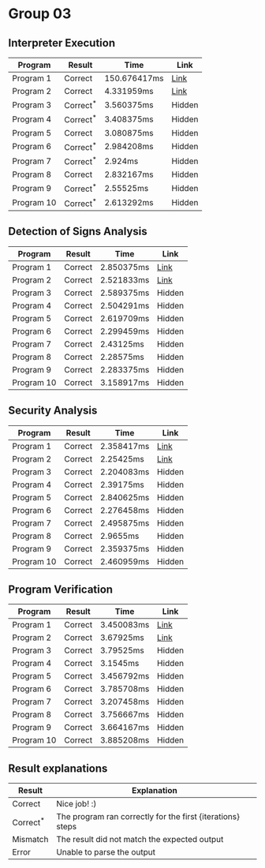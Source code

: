 # Group 03
## Interpreter Execution

| Program    | Result              | Time         | Link                                                                                                                                                                                                                                                                                                                                                                                                                                                                                                                                                                                                                                                                                                                                                                                                                                                                                                                                                                                                                                                                                                                                       |
|------------|---------------------|--------------|--------------------------------------------------------------------------------------------------------------------------------------------------------------------------------------------------------------------------------------------------------------------------------------------------------------------------------------------------------------------------------------------------------------------------------------------------------------------------------------------------------------------------------------------------------------------------------------------------------------------------------------------------------------------------------------------------------------------------------------------------------------------------------------------------------------------------------------------------------------------------------------------------------------------------------------------------------------------------------------------------------------------------------------------------------------------------------------------------------------------------------------------|
| Program 1  | Correct             | 150.676417ms | [Link](http://localhost:3000/?analysis=interpreter&src=d+%3A%3D+-61+%3B%0Ac+%3A%3D+d+%3B%0Ab+%3A%3D+-1+%3B%0Ad+%3A%3D+a+%3B%0Ado+%28false+%7C+%28b+%3D+8%29%29+-%3E%0A+++do+%28%21%28-29+%3C%3D+a%29+%7C%7C+%28b+%3C%3D+b%29%29+-%3E%0A++++++a+%3A%3D+79%0A+++od%0Aod+%3B%0Aif+%28-59+%3E%3D+b%29+-%3E%0A+++if+%21%21%21%28c+%3D+-17%29+-%3E%0A++++++c+%3A%3D+71%0A+++fi%0Afi+%3B%0Aif+false+-%3E%0A+++d+%3A%3D+d%0Afi+%3B%0Ab+%3A%3D+c+%3B%0Ado+true+-%3E%0A+++a+%3A%3D+b%0Aod+%3B%0Ac+%3A%3D+c&input=%7B%22determinism%22%3A%7B%22Case%22%3A%22Deterministic%22%7D%2C%22assignment%22%3A%7B%22variables%22%3A%7B%22a%22%3A-7%2C%22b%22%3A-4%2C%22c%22%3A0%2C%22d%22%3A1%7D%2C%22arrays%22%3A%7B%7D%7D%2C%22trace_count%22%3A15%7D)                                                                                                                                                                                                                                                                                                                                                                                                       |
| Program 2  | Correct             | 4.331959ms   | [Link](http://localhost:3000/?analysis=interpreter&src=do+%28%28%28a+%3D+36%29+%7C%7C+%28d+%3D+45%29%29+%7C+%28%21%21%21false+%26%26+false%29%29+-%3E%0A+++do+%28false+%7C%7C+%28%21%28c+%3C%3D+a%29+%7C+%28%28a+%3C%3D+d%29+%7C+%21%21false%29%29%29+-%3E%0A++++++do+%28%28%28a+%3D+c%29+%26+%28a+%21%3D+11%29%29+%26%26+%28%21%21%21false+%26+false%29%29+-%3E%0A+++++++++a+%3A%3D+95%0A++++++od%0A+++od%0Aod+%3B%0Aif+%21%21%28%28%28%28%21%28-88+%3E+b%29+%26%26+true%29+%26+false%29+%26+false%29+%7C+false%29+-%3E%0A+++do+%28%28%28c+%3E%3D+b%29+%7C%7C+%28b+%3C+b%29%29+%7C%7C+%28d+%3D+-95%29%29+-%3E%0A++++++b+%3A%3D+18%0A+++od%0Afi+%3B%0Ad+%3A%3D+d+%3B%0Aa+%3A%3D+-54+%3B%0Ab+%3A%3D+d+%3B%0Aa+%3A%3D+a+%3B%0Ac+%3A%3D+-92+%3B%0Aif+%21%21%28%28%28b+%21%3D+d%29+%7C%7C+%28d+%3C+d%29%29+%7C+%28false+%7C%7C+%21false%29%29+-%3E%0A+++d+%3A%3D+24%0Afi+%3B%0Ac+%3A%3D+d+%3B%0Ac+%3A%3D+c&input=%7B%22determinism%22%3A%7B%22Case%22%3A%22Deterministic%22%7D%2C%22assignment%22%3A%7B%22variables%22%3A%7B%22a%22%3A3%2C%22b%22%3A-3%2C%22c%22%3A6%2C%22d%22%3A-6%7D%2C%22arrays%22%3A%7B%7D%7D%2C%22trace_count%22%3A10%7D) |
| Program 3  | Correct<sup>*</sup> | 3.560375ms   | Hidden                                                                                                                                                                                                                                                                                                                                                                                                                                                                                                                                                                                                                                                                                                                                                                                                                                                                                                                                                                                                                                                                                                                                     |
| Program 4  | Correct<sup>*</sup> | 3.408375ms   | Hidden                                                                                                                                                                                                                                                                                                                                                                                                                                                                                                                                                                                                                                                                                                                                                                                                                                                                                                                                                                                                                                                                                                                                     |
| Program 5  | Correct             | 3.080875ms   | Hidden                                                                                                                                                                                                                                                                                                                                                                                                                                                                                                                                                                                                                                                                                                                                                                                                                                                                                                                                                                                                                                                                                                                                     |
| Program 6  | Correct<sup>*</sup> | 2.984208ms   | Hidden                                                                                                                                                                                                                                                                                                                                                                                                                                                                                                                                                                                                                                                                                                                                                                                                                                                                                                                                                                                                                                                                                                                                     |
| Program 7  | Correct<sup>*</sup> | 2.924ms      | Hidden                                                                                                                                                                                                                                                                                                                                                                                                                                                                                                                                                                                                                                                                                                                                                                                                                                                                                                                                                                                                                                                                                                                                     |
| Program 8  | Correct             | 2.832167ms   | Hidden                                                                                                                                                                                                                                                                                                                                                                                                                                                                                                                                                                                                                                                                                                                                                                                                                                                                                                                                                                                                                                                                                                                                     |
| Program 9  | Correct<sup>*</sup> | 2.55525ms    | Hidden                                                                                                                                                                                                                                                                                                                                                                                                                                                                                                                                                                                                                                                                                                                                                                                                                                                                                                                                                                                                                                                                                                                                     |
| Program 10 | Correct<sup>*</sup> | 2.613292ms   | Hidden                                                                                                                                                                                                                                                                                                                                                                                                                                                                                                                                                                                                                                                                                                                                                                                                                                                                                                                                                                                                                                                                                                                                     |
## Detection of Signs Analysis

| Program    | Result  | Time       | Link                                                                                                                                                                                                                                                                                                                                                                                                                                                                                                                                                                                                                                                                                                                                                                                                                                                                                                                                                                                                                                                                                                                                                                                                                                 |
|------------|---------|------------|--------------------------------------------------------------------------------------------------------------------------------------------------------------------------------------------------------------------------------------------------------------------------------------------------------------------------------------------------------------------------------------------------------------------------------------------------------------------------------------------------------------------------------------------------------------------------------------------------------------------------------------------------------------------------------------------------------------------------------------------------------------------------------------------------------------------------------------------------------------------------------------------------------------------------------------------------------------------------------------------------------------------------------------------------------------------------------------------------------------------------------------------------------------------------------------------------------------------------------------|
| Program 1  | Correct | 2.850375ms | [Link](http://localhost:3000/?analysis=sign&src=d+%3A%3D+-61+%3B%0Ac+%3A%3D+d+%3B%0Ab+%3A%3D+-1+%3B%0Ad+%3A%3D+a+%3B%0Ado+%28false+%7C+%28b+%3D+8%29%29+-%3E%0A+++do+%28%21%28-29+%3C%3D+a%29+%7C%7C+%28b+%3C%3D+b%29%29+-%3E%0A++++++a+%3A%3D+79%0A+++od%0Aod+%3B%0Aif+%28-59+%3E%3D+b%29+-%3E%0A+++if+%21%21%21%28c+%3D+-17%29+-%3E%0A++++++c+%3A%3D+71%0A+++fi%0Afi+%3B%0Aif+false+-%3E%0A+++d+%3A%3D+d%0Afi+%3B%0Ab+%3A%3D+c+%3B%0Ado+true+-%3E%0A+++a+%3A%3D+b%0Aod+%3B%0Ac+%3A%3D+c&input=%7B%22determinism%22%3A%7B%22Case%22%3A%22NonDeterministic%22%7D%2C%22assignment%22%3A%7B%22variables%22%3A%7B%22a%22%3A%7B%22Case%22%3A%22Zero%22%7D%2C%22b%22%3A%7B%22Case%22%3A%22Positive%22%7D%2C%22c%22%3A%7B%22Case%22%3A%22Negative%22%7D%2C%22d%22%3A%7B%22Case%22%3A%22Zero%22%7D%7D%2C%22arrays%22%3A%7B%7D%7D%7D)                                                                                                                                                                                                                                                                                                                                                                                                        |
| Program 2  | Correct | 2.521833ms | [Link](http://localhost:3000/?analysis=sign&src=do+%28%28%28a+%3D+36%29+%7C%7C+%28d+%3D+45%29%29+%7C+%28%21%21%21false+%26%26+false%29%29+-%3E%0A+++do+%28false+%7C%7C+%28%21%28c+%3C%3D+a%29+%7C+%28%28a+%3C%3D+d%29+%7C+%21%21false%29%29%29+-%3E%0A++++++do+%28%28%28a+%3D+c%29+%26+%28a+%21%3D+11%29%29+%26%26+%28%21%21%21false+%26+false%29%29+-%3E%0A+++++++++a+%3A%3D+95%0A++++++od%0A+++od%0Aod+%3B%0Aif+%21%21%28%28%28%28%21%28-88+%3E+b%29+%26%26+true%29+%26+false%29+%26+false%29+%7C+false%29+-%3E%0A+++do+%28%28%28c+%3E%3D+b%29+%7C%7C+%28b+%3C+b%29%29+%7C%7C+%28d+%3D+-95%29%29+-%3E%0A++++++b+%3A%3D+18%0A+++od%0Afi+%3B%0Ad+%3A%3D+d+%3B%0Aa+%3A%3D+-54+%3B%0Ab+%3A%3D+d+%3B%0Aa+%3A%3D+a+%3B%0Ac+%3A%3D+-92+%3B%0Aif+%21%21%28%28%28b+%21%3D+d%29+%7C%7C+%28d+%3C+d%29%29+%7C+%28false+%7C%7C+%21false%29%29+-%3E%0A+++d+%3A%3D+24%0Afi+%3B%0Ac+%3A%3D+d+%3B%0Ac+%3A%3D+c&input=%7B%22determinism%22%3A%7B%22Case%22%3A%22Deterministic%22%7D%2C%22assignment%22%3A%7B%22variables%22%3A%7B%22a%22%3A%7B%22Case%22%3A%22Positive%22%7D%2C%22b%22%3A%7B%22Case%22%3A%22Negative%22%7D%2C%22c%22%3A%7B%22Case%22%3A%22Positive%22%7D%2C%22d%22%3A%7B%22Case%22%3A%22Zero%22%7D%7D%2C%22arrays%22%3A%7B%7D%7D%7D) |
| Program 3  | Correct | 2.589375ms | Hidden                                                                                                                                                                                                                                                                                                                                                                                                                                                                                                                                                                                                                                                                                                                                                                                                                                                                                                                                                                                                                                                                                                                                                                                                                               |
| Program 4  | Correct | 2.504291ms | Hidden                                                                                                                                                                                                                                                                                                                                                                                                                                                                                                                                                                                                                                                                                                                                                                                                                                                                                                                                                                                                                                                                                                                                                                                                                               |
| Program 5  | Correct | 2.619709ms | Hidden                                                                                                                                                                                                                                                                                                                                                                                                                                                                                                                                                                                                                                                                                                                                                                                                                                                                                                                                                                                                                                                                                                                                                                                                                               |
| Program 6  | Correct | 2.299459ms | Hidden                                                                                                                                                                                                                                                                                                                                                                                                                                                                                                                                                                                                                                                                                                                                                                                                                                                                                                                                                                                                                                                                                                                                                                                                                               |
| Program 7  | Correct | 2.43125ms  | Hidden                                                                                                                                                                                                                                                                                                                                                                                                                                                                                                                                                                                                                                                                                                                                                                                                                                                                                                                                                                                                                                                                                                                                                                                                                               |
| Program 8  | Correct | 2.28575ms  | Hidden                                                                                                                                                                                                                                                                                                                                                                                                                                                                                                                                                                                                                                                                                                                                                                                                                                                                                                                                                                                                                                                                                                                                                                                                                               |
| Program 9  | Correct | 2.283375ms | Hidden                                                                                                                                                                                                                                                                                                                                                                                                                                                                                                                                                                                                                                                                                                                                                                                                                                                                                                                                                                                                                                                                                                                                                                                                                               |
| Program 10 | Correct | 3.158917ms | Hidden                                                                                                                                                                                                                                                                                                                                                                                                                                                                                                                                                                                                                                                                                                                                                                                                                                                                                                                                                                                                                                                                                                                                                                                                                               |
## Security Analysis

| Program    | Result  | Time       | Link                                                                                                                                                                                                                                                                                                                                                                                                                                                                                                                                                                                                                                                                                                                                                                                                                                                                                                                                                                                                                                                                                                                                                                                                                                                                                                                         |
|------------|---------|------------|------------------------------------------------------------------------------------------------------------------------------------------------------------------------------------------------------------------------------------------------------------------------------------------------------------------------------------------------------------------------------------------------------------------------------------------------------------------------------------------------------------------------------------------------------------------------------------------------------------------------------------------------------------------------------------------------------------------------------------------------------------------------------------------------------------------------------------------------------------------------------------------------------------------------------------------------------------------------------------------------------------------------------------------------------------------------------------------------------------------------------------------------------------------------------------------------------------------------------------------------------------------------------------------------------------------------------|
| Program 1  | Correct | 2.358417ms | [Link](http://localhost:3000/?analysis=security&src=d+%3A%3D+-61+%3B%0Ac+%3A%3D+d+%3B%0Ab+%3A%3D+-1+%3B%0Ad+%3A%3D+a+%3B%0Ado+%28false+%7C+%28b+%3D+8%29%29+-%3E%0A+++do+%28%21%28-29+%3C%3D+a%29+%7C%7C+%28b+%3C%3D+b%29%29+-%3E%0A++++++a+%3A%3D+79%0A+++od%0Aod+%3B%0Aif+%28-59+%3E%3D+b%29+-%3E%0A+++if+%21%21%21%28c+%3D+-17%29+-%3E%0A++++++c+%3A%3D+71%0A+++fi%0Afi+%3B%0Aif+false+-%3E%0A+++d+%3A%3D+d%0Afi+%3B%0Ab+%3A%3D+c+%3B%0Ado+true+-%3E%0A+++a+%3A%3D+b%0Aod+%3B%0Ac+%3A%3D+c&input=%7B%22classification%22%3A%7B%22variables%22%3A%7B%22a%22%3A%22Public%22%2C%22b%22%3A%22Public%22%2C%22c%22%3A%22Internal%22%2C%22d%22%3A%22Internal%22%7D%2C%22arrays%22%3A%7B%7D%7D%2C%22lattice%22%3A%5B%7B%22from%22%3A%22Public%22%2C%22into%22%3A%22Internal%22%7D%2C%7B%22from%22%3A%22Internal%22%2C%22into%22%3A%22Private%22%7D%2C%7B%22from%22%3A%22Trusted%22%2C%22into%22%3A%22Dubious%22%7D%5D%7D)                                                                                                                                                                                                                                                                                                                                                                                                         |
| Program 2  | Correct | 2.25425ms  | [Link](http://localhost:3000/?analysis=security&src=do+%28%28%28a+%3D+36%29+%7C%7C+%28d+%3D+45%29%29+%7C+%28%21%21%21false+%26%26+false%29%29+-%3E%0A+++do+%28false+%7C%7C+%28%21%28c+%3C%3D+a%29+%7C+%28%28a+%3C%3D+d%29+%7C+%21%21false%29%29%29+-%3E%0A++++++do+%28%28%28a+%3D+c%29+%26+%28a+%21%3D+11%29%29+%26%26+%28%21%21%21false+%26+false%29%29+-%3E%0A+++++++++a+%3A%3D+95%0A++++++od%0A+++od%0Aod+%3B%0Aif+%21%21%28%28%28%28%21%28-88+%3E+b%29+%26%26+true%29+%26+false%29+%26+false%29+%7C+false%29+-%3E%0A+++do+%28%28%28c+%3E%3D+b%29+%7C%7C+%28b+%3C+b%29%29+%7C%7C+%28d+%3D+-95%29%29+-%3E%0A++++++b+%3A%3D+18%0A+++od%0Afi+%3B%0Ad+%3A%3D+d+%3B%0Aa+%3A%3D+-54+%3B%0Ab+%3A%3D+d+%3B%0Aa+%3A%3D+a+%3B%0Ac+%3A%3D+-92+%3B%0Aif+%21%21%28%28%28b+%21%3D+d%29+%7C%7C+%28d+%3C+d%29%29+%7C+%28false+%7C%7C+%21false%29%29+-%3E%0A+++d+%3A%3D+24%0Afi+%3B%0Ac+%3A%3D+d+%3B%0Ac+%3A%3D+c&input=%7B%22classification%22%3A%7B%22variables%22%3A%7B%22a%22%3A%22Internal%22%2C%22b%22%3A%22Internal%22%2C%22c%22%3A%22Dubious%22%2C%22d%22%3A%22Trusted%22%7D%2C%22arrays%22%3A%7B%7D%7D%2C%22lattice%22%3A%5B%7B%22from%22%3A%22Public%22%2C%22into%22%3A%22Internal%22%7D%2C%7B%22from%22%3A%22Internal%22%2C%22into%22%3A%22Private%22%7D%2C%7B%22from%22%3A%22Trusted%22%2C%22into%22%3A%22Dubious%22%7D%5D%7D) |
| Program 3  | Correct | 2.204083ms | Hidden                                                                                                                                                                                                                                                                                                                                                                                                                                                                                                                                                                                                                                                                                                                                                                                                                                                                                                                                                                                                                                                                                                                                                                                                                                                                                                                       |
| Program 4  | Correct | 2.39175ms  | Hidden                                                                                                                                                                                                                                                                                                                                                                                                                                                                                                                                                                                                                                                                                                                                                                                                                                                                                                                                                                                                                                                                                                                                                                                                                                                                                                                       |
| Program 5  | Correct | 2.840625ms | Hidden                                                                                                                                                                                                                                                                                                                                                                                                                                                                                                                                                                                                                                                                                                                                                                                                                                                                                                                                                                                                                                                                                                                                                                                                                                                                                                                       |
| Program 6  | Correct | 2.276458ms | Hidden                                                                                                                                                                                                                                                                                                                                                                                                                                                                                                                                                                                                                                                                                                                                                                                                                                                                                                                                                                                                                                                                                                                                                                                                                                                                                                                       |
| Program 7  | Correct | 2.495875ms | Hidden                                                                                                                                                                                                                                                                                                                                                                                                                                                                                                                                                                                                                                                                                                                                                                                                                                                                                                                                                                                                                                                                                                                                                                                                                                                                                                                       |
| Program 8  | Correct | 2.9655ms   | Hidden                                                                                                                                                                                                                                                                                                                                                                                                                                                                                                                                                                                                                                                                                                                                                                                                                                                                                                                                                                                                                                                                                                                                                                                                                                                                                                                       |
| Program 9  | Correct | 2.359375ms | Hidden                                                                                                                                                                                                                                                                                                                                                                                                                                                                                                                                                                                                                                                                                                                                                                                                                                                                                                                                                                                                                                                                                                                                                                                                                                                                                                                       |
| Program 10 | Correct | 2.460959ms | Hidden                                                                                                                                                                                                                                                                                                                                                                                                                                                                                                                                                                                                                                                                                                                                                                                                                                                                                                                                                                                                                                                                                                                                                                                                                                                                                                                       |
## Program Verification

| Program    | Result  | Time       | Link                                                                                                                                                                                                                                                                                                                                                                                                                                                                                                                                                                                                                                                                                                                                                                                                                                                                                                                                         |
|------------|---------|------------|----------------------------------------------------------------------------------------------------------------------------------------------------------------------------------------------------------------------------------------------------------------------------------------------------------------------------------------------------------------------------------------------------------------------------------------------------------------------------------------------------------------------------------------------------------------------------------------------------------------------------------------------------------------------------------------------------------------------------------------------------------------------------------------------------------------------------------------------------------------------------------------------------------------------------------------------|
| Program 1  | Correct | 3.450083ms | [Link](http://localhost:3000/?analysis=pv&src=d+%3A%3D+-61+%3B%0Ac+%3A%3D+d+%3B%0Ab+%3A%3D+-1+%3B%0Ad+%3A%3D+a+%3B%0Ado+%28false+%7C+%28b+%3D+8%29%29+-%3E%0A+++do+%28%21%28-29+%3C%3D+a%29+%7C%7C+%28b+%3C%3D+b%29%29+-%3E%0A++++++a+%3A%3D+79%0A+++od%0Aod+%3B%0Aif+%28-59+%3E%3D+b%29+-%3E%0A+++if+%21%21%21%28c+%3D+-17%29+-%3E%0A++++++c+%3A%3D+71%0A+++fi%0Afi+%3B%0Aif+false+-%3E%0A+++d+%3A%3D+d%0Afi+%3B%0Ab+%3A%3D+c+%3B%0Ado+true+-%3E%0A+++a+%3A%3D+b%0Aod+%3B%0Ac+%3A%3D+c&input=%7B%22post_condition%22%3A%22true%22%7D)                                                                                                                                                                                                                                                                                                                                                                                                       |
| Program 2  | Correct | 3.67925ms  | [Link](http://localhost:3000/?analysis=pv&src=do+%28%28%28a+%3D+36%29+%7C%7C+%28d+%3D+45%29%29+%7C+%28%21%21%21false+%26%26+false%29%29+-%3E%0A+++do+%28false+%7C%7C+%28%21%28c+%3C%3D+a%29+%7C+%28%28a+%3C%3D+d%29+%7C+%21%21false%29%29%29+-%3E%0A++++++do+%28%28%28a+%3D+c%29+%26+%28a+%21%3D+11%29%29+%26%26+%28%21%21%21false+%26+false%29%29+-%3E%0A+++++++++a+%3A%3D+95%0A++++++od%0A+++od%0Aod+%3B%0Aif+%21%21%28%28%28%28%21%28-88+%3E+b%29+%26%26+true%29+%26+false%29+%26+false%29+%7C+false%29+-%3E%0A+++do+%28%28%28c+%3E%3D+b%29+%7C%7C+%28b+%3C+b%29%29+%7C%7C+%28d+%3D+-95%29%29+-%3E%0A++++++b+%3A%3D+18%0A+++od%0Afi+%3B%0Ad+%3A%3D+d+%3B%0Aa+%3A%3D+-54+%3B%0Ab+%3A%3D+d+%3B%0Aa+%3A%3D+a+%3B%0Ac+%3A%3D+-92+%3B%0Aif+%21%21%28%28%28b+%21%3D+d%29+%7C%7C+%28d+%3C+d%29%29+%7C+%28false+%7C%7C+%21false%29%29+-%3E%0A+++d+%3A%3D+24%0Afi+%3B%0Ac+%3A%3D+d+%3B%0Ac+%3A%3D+c&input=%7B%22post_condition%22%3A%22true%22%7D) |
| Program 3  | Correct | 3.79525ms  | Hidden                                                                                                                                                                                                                                                                                                                                                                                                                                                                                                                                                                                                                                                                                                                                                                                                                                                                                                                                       |
| Program 4  | Correct | 3.1545ms   | Hidden                                                                                                                                                                                                                                                                                                                                                                                                                                                                                                                                                                                                                                                                                                                                                                                                                                                                                                                                       |
| Program 5  | Correct | 3.456792ms | Hidden                                                                                                                                                                                                                                                                                                                                                                                                                                                                                                                                                                                                                                                                                                                                                                                                                                                                                                                                       |
| Program 6  | Correct | 3.785708ms | Hidden                                                                                                                                                                                                                                                                                                                                                                                                                                                                                                                                                                                                                                                                                                                                                                                                                                                                                                                                       |
| Program 7  | Correct | 3.207458ms | Hidden                                                                                                                                                                                                                                                                                                                                                                                                                                                                                                                                                                                                                                                                                                                                                                                                                                                                                                                                       |
| Program 8  | Correct | 3.756667ms | Hidden                                                                                                                                                                                                                                                                                                                                                                                                                                                                                                                                                                                                                                                                                                                                                                                                                                                                                                                                       |
| Program 9  | Correct | 3.664167ms | Hidden                                                                                                                                                                                                                                                                                                                                                                                                                                                                                                                                                                                                                                                                                                                                                                                                                                                                                                                                       |
| Program 10 | Correct | 3.885208ms | Hidden                                                                                                                                                                                                                                                                                                                                                                                                                                                                                                                                                                                                                                                                                                                                                                                                                                                                                                                                       |

## Result explanations

| Result              | Explanation                                                |
|---------------------|------------------------------------------------------------|
| Correct             | Nice job! :)                                               |
| Correct<sup>*</sup> | The program ran correctly for the first {iterations} steps |
| Mismatch            | The result did not match the expected output               |
| Error               | Unable to parse the output                                 |
